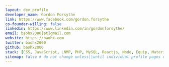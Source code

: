 ```yaml
---
layout: dev_profile
developer_name: Gordon Forsythe
link: https://www.facebook.com/gordon.forsythe
co-founder-willing: false
linkedin: https://www.linkedin.com/in/gordonforsythe/
email: baohx2000[at]gmail.com
website: https://baohx.com
twitter: baohx2000
github: baohx2000
stack: [CSS, JavaScript, LNMP, PHP, MySQL, Reactjs, Node, Equip, Material UI]
sitemap: false # do not change unless||until individual profile pages exist.
---
```

